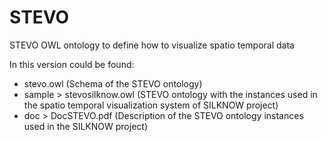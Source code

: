 # STEVO
STEVO OWL ontology to define how to visualize spatio temporal data

In this version could be found:

- stevo.owl (Schema of the STEVO ontology)
- sample > stevosilknow.owl (STEVO ontology with the instances used in the spatio temporal visualization system of SILKNOW project)
- doc > DocSTEVO.pdf (Description of the STEVO ontology instances used in the SILKNOW project)